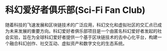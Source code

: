 # 科幻爱好者俱乐部(Sci-Fi Fan Club)

  随着科技的飞速发展和区块链技术的广泛应用，科幻文化和虚拟社区的交汇点已成为未来发展的重要方向。科幻爱好者俱乐部项目是一个由匿名科幻爱好者发起的社会实验，旨在为全球科幻爱好者提供一个基于区块链技术的去中心化平台，构建一个融合科幻创作、社交互动、虚拟资产和数字文化的生态系统。

